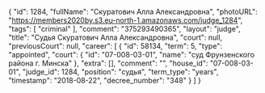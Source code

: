 {
    "id": 1284,
    "fullName": "Скуратович Алла Александровна",
    "photoURL": "https://members2020by.s3.eu-north-1.amazonaws.com/judge_1284",
    "tags": [
        "criminal"
    ],
    "comment": "375293490365",
    "layout": "judge",
    "title": "Судья Скуратович Алла Александровна",
    "court": null,
    "previousCourt": null,
    "career": [
        {
            "id": 58134,
            "term": 5,
            "type": "appointed",
            "court": {
                "id": "07-008-03-01",
                "name": "суд Фрунзенского района г. Минска"
            },
            "extra": [],
            "comment": "",
            "house_id": "07-008-03-01",
            "judge_id": 1284,
            "position": "судья",
            "term_type": "years",
            "timestamp": "2018-08-22",
            "decree_number": "348"
        }
    ]
}
